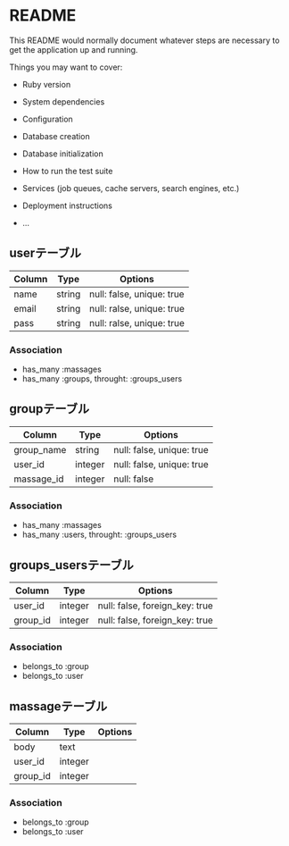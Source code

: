 # README

This README would normally document whatever steps are necessary to get the
application up and running.

Things you may want to cover:

* Ruby version

* System dependencies

* Configuration

* Database creation

* Database initialization

* How to run the test suite

* Services (job queues, cache servers, search engines, etc.)

* Deployment instructions

* ...
## userテーブル

|Column|Type|Options|
|------|----|-------|
|name|string|null: false, unique: true|
|email|string|null: ralse, unique: true|
|pass|string|null: ralse, unique: true|

### Association

- has_many :massages
- has_many :groups, throught: :groups_users

## groupテーブル

|Column|Type|Options|
|------|----|-------|
|group_name|string|null: false, unique: true|
|user_id|integer|null: false, unique: true|
|massage_id|integer|null: false|

### Association
 - has_many :massages
 - has_many :users, throught: :groups_users

## groups_usersテーブル

|Column|Type|Options|
|------|----|-------|
|user_id|integer|null: false, foreign_key: true|
|group_id|integer|null: false, foreign_key: true|

### Association
- belongs_to :group
- belongs_to :user

## massageテーブル

|Column|Type|Options|
|------|----|-------|
|body|text|
|user_id|integer||null: false, foreign_key: true|
|group_id|integer||null: false, foreign_key: true|

### Association
- belongs_to :group
- belongs_to :user
